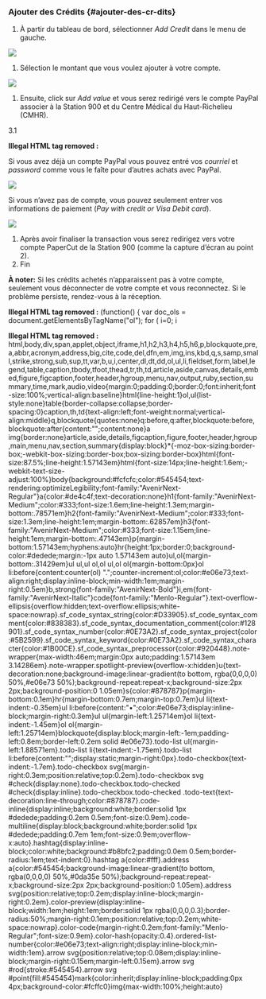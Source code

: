 ### Ajouter des Crédits {#ajouter-des-cr-dits}

1.  À partir du tableau de bord, sélectionner _Add Credit_ dans le menu de gauche.

![](Proce%CC%81dures%20Imprimante/Capture%20d%E2%80%99e%CC%81cran%202018-02-28%20a%CC%80%2018.09.25.jpg)

1.  Sélection le montant que vous voulez ajouter à votre compte.

![](Proce%CC%81dures%20Imprimante/Capture%20d%E2%80%99e%CC%81cran%202018-02-28%20a%CC%80%2018.10.57.jpg)

1.  Ensuite, click sur _Add value_ et vous serez redirigé vers le compte PayPal associer à la Station 900 et du Centre Médical du Haut-Richelieu (CMHR).

3.1

**Illegal HTML tag removed :**<g id="right-arrow"><path d="M1.77635684e-14,5 L9,5" id="rod" stroke="#000000" stroke-width="2"></path><path d="M11,5 L6,0.5 L6,9.5 L11,5 Z" id="point" fill="#000000"></path></g>

Si vous avez déjà un compte PayPal vous pouvez entré vos _courriel_ et _password_ comme vous le faîte pour d’autres achats avec PayPal.

![](Proce%CC%81dures%20Imprimante/Capture%20d%E2%80%99e%CC%81cran%202018-02-28%20a%CC%80%2018.20.04.jpg)

Si vous n’avez pas de compte, vous pouvez seulement entrer vos informations de paiement (_Pay with credit or Visa Debit card_).

![](Proce%CC%81dures%20Imprimante/Capture%20d%E2%80%99e%CC%81cran%202018-02-28%20a%CC%80%2018.22.29.jpg)

1.  Après avoir finaliser la transaction vous serez redirigez vers votre compte PaperCut de la Station 900 (comme la capture d’écran au point 2).
2.  Fin

**À noter:** Si les crédits achetés n’apparaissent pas à votre compte, seulement vous déconnecter de votre compte et vous reconnectez. Si le problème persiste, rendez-vous à la réception.

**Illegal HTML tag removed :** (function() { var doc_ols = document.getElementsByTagName(&quot;ol&quot;); for ( i=0; i

**Illegal HTML tag removed :** html,body,div,span,applet,object,iframe,h1,h2,h3,h4,h5,h6,p,blockquote,pre,a,abbr,acronym,address,big,cite,code,del,dfn,em,img,ins,kbd,q,s,samp,small,strike,strong,sub,sup,tt,var,b,u,i,center,dl,dt,dd,ol,ul,li,fieldset,form,label,legend,table,caption,tbody,tfoot,thead,tr,th,td,article,aside,canvas,details,embed,figure,figcaption,footer,header,hgroup,menu,nav,output,ruby,section,summary,time,mark,audio,video{margin:0;padding:0;border:0;font:inherit;font-size:100%;vertical-align:baseline}html{line-height:1}ol,ul{list-style:none}table{border-collapse:collapse;border-spacing:0}caption,th,td{text-align:left;font-weight:normal;vertical-align:middle}q,blockquote{quotes:none}q:before,q:after,blockquote:before,blockquote:after{content:&quot;&quot;;content:none}a img{border:none}article,aside,details,figcaption,figure,footer,header,hgroup,main,menu,nav,section,summary{display:block}*{-moz-box-sizing:border-box;-webkit-box-sizing:border-box;box-sizing:border-box}html{font-size:87.5%;line-height:1.57143em}html{font-size:14px;line-height:1.6em;-webkit-text-size-adjust:100%}body{background:#fcfcfc;color:#545454;text-rendering:optimizeLegibility;font-family:&quot;AvenirNext-Regular&quot;}a{color:#de4c4f;text-decoration:none}h1{font-family:&quot;AvenirNext-Medium&quot;;color:#333;font-size:1.6em;line-height:1.3em;margin-bottom:.78571em}h2{font-family:&quot;AvenirNext-Medium&quot;;color:#333;font-size:1.3em;line-height:1em;margin-bottom:.62857em}h3{font-family:&quot;AvenirNext-Medium&quot;;color:#333;font-size:1.15em;line-height:1em;margin-bottom:.47143em}p{margin-bottom:1.57143em;hyphens:auto}hr{height:1px;border:0;background-color:#dedede;margin:-1px auto 1.57143em auto}ul,ol{margin-bottom:.31429em}ul ul,ul ol,ol ul,ol ol{margin-bottom:0px}ol li:before{content:counter(ol) &quot;.&quot;;counter-increment:ol;color:#e06e73;text-align:right;display:inline-block;min-width:1em;margin-right:0.5em}b,strong{font-family:&quot;AvenirNext-Bold&quot;}i,em{font-family:&quot;AvenirNext-Italic&quot;}code{font-family:&quot;Menlo-Regular&quot;}.text-overflow-ellipsis{overflow:hidden;text-overflow:ellipsis;white-space:nowrap}.sf_code_syntax_string{color:#D33905}.sf_code_syntax_comment{color:#838383}.sf_code_syntax_documentation_comment{color:#128901}.sf_code_syntax_number{color:#0E73A2}.sf_code_syntax_project{color:#5B2599}.sf_code_syntax_keyword{color:#0E73A2}.sf_code_syntax_character{color:#1B00CE}.sf_code_syntax_preprocessor{color:#920448}.note-wrapper{max-width:46em;margin:0px auto;padding:1.57143em 3.14286em}.note-wrapper.spotlight-preview{overflow-x:hidden}u{text-decoration:none;background-image:linear-gradient(to bottom, rgba(0,0,0,0) 50%,#e06e73 50%);background-repeat:repeat-x;background-size:2px 2px;background-position:0 1.05em}s{color:#878787}p{margin-bottom:0.1em}hr{margin-bottom:0.7em;margin-top:0.7em}ul li{text-indent:-0.35em}ul li:before{content:&quot;•&quot;;color:#e06e73;display:inline-block;margin-right:0.3em}ul ul{margin-left:1.25714em}ol li{text-indent:-1.45em}ol ol{margin-left:1.25714em}blockquote{display:block;margin-left:-1em;padding-left:0.8em;border-left:0.2em solid #e06e73}.todo-list ul{margin-left:1.88571em}.todo-list li{text-indent:-1.75em}.todo-list li:before{content:&quot;&quot;;display:static;margin-right:0px}.todo-checkbox{text-indent:-1.7em}.todo-checkbox svg{margin-right:0.3em;position:relative;top:0.2em}.todo-checkbox svg #check{display:none}.todo-checkbox.todo-checked #check{display:inline}.todo-checkbox.todo-checked .todo-text{text-decoration:line-through;color:#878787}.code-inline{display:inline;background:white;border:solid 1px #dedede;padding:0.2em 0.5em;font-size:0.9em}.code-multiline{display:block;background:white;border:solid 1px #dedede;padding:0.7em 1em;font-size:0.9em;overflow-x:auto}.hashtag{display:inline-block;color:white;background:#b8bfc2;padding:0.0em 0.5em;border-radius:1em;text-indent:0}.hashtag a{color:#fff}.address a{color:#545454;background-image:linear-gradient(to bottom, rgba(0,0,0,0) 50%,#0da35e 50%);background-repeat:repeat-x;background-size:2px 2px;background-position:0 1.05em}.address svg{position:relative;top:0.2em;display:inline-block;margin-right:0.2em}.color-preview{display:inline-block;width:1em;height:1em;border:solid 1px rgba(0,0,0,0.3);border-radius:50%;margin-right:0.1em;position:relative;top:0.2em;white-space:nowrap}.color-code{margin-right:0.2em;font-family:&quot;Menlo-Regular&quot;;font-size:0.9em}.color-hash{opacity:0.4}.ordered-list-number{color:#e06e73;text-align:right;display:inline-block;min-width:1em}.arrow svg{position:relative;top:0.08em;display:inline-block;margin-right:0.15em;margin-left:0.15em}.arrow svg #rod{stroke:#545454}.arrow svg #point{fill:#545454}mark{color:inherit;display:inline-block;padding:0px 4px;background-color:#fcffc0}img{max-width:100%;height:auto}